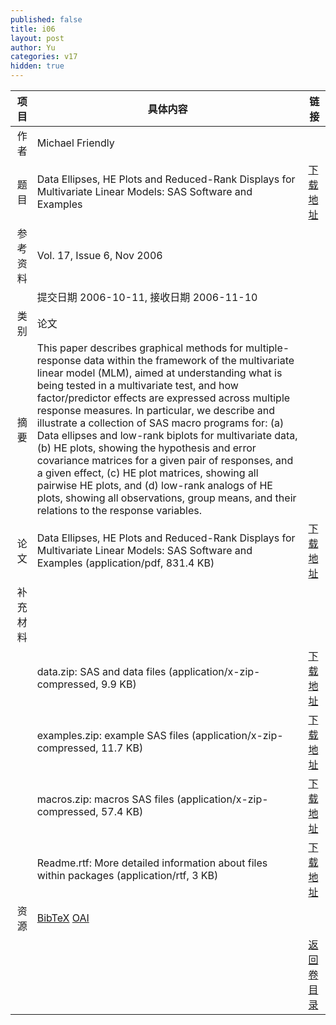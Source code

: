 ```yaml
---
published: false
title: i06
layout: post
author: Yu
categories: v17
hidden: true
---
```


| 项目 | 具体内容 | 链接 |
|---:|---|---|
| 作者 | Michael Friendly| |
| 题目 |Data Ellipses, HE Plots and Reduced-Rank Displays for Multivariate Linear Models: SAS Software and Examples | [下载地址](http://www.jstatsoft.org/v17/i06/paper) |
| 参考资料 |Vol. 17, Issue 6, Nov 2006 | |
| | 提交日期 2006-10-11, 接收日期 2006-11-10| | 
| 类别 | 论文| |
| 摘要 | This paper describes graphical methods for multiple-response data within the framework of the multivariate linear model (MLM), aimed at understanding what is being tested in a multivariate test, and how factor/predictor effects are expressed across multiple response measures.  In particular, we describe and illustrate a collection of SAS macro programs for: (a) Data ellipses and low-rank biplots for multivariate data, (b) HE plots, showing the hypothesis and error covariance matrices for a given pair of responses, and a given effect, (c) HE plot matrices, showing all pairwise HE plots, and (d) low-rank analogs of HE plots, showing all observations, group means, and their relations to the response variables.| |
| 论文 | Data Ellipses, HE Plots and Reduced-Rank Displays for Multivariate Linear Models: SAS Software and Examples  (application/pdf, 831.4 KB)| [下载地址](http://www.jstatsoft.org/v17/i06/paper) |
| 补充材料 | | |
| |data.zip: SAS and data files  (application/x-zip-compressed, 9.9 KB)|  [下载地址](http://www.jstatsoft.org/v17/i06/supp/1) |
| |examples.zip: example SAS files  (application/x-zip-compressed, 11.7 KB)|  [下载地址](http://www.jstatsoft.org/v17/i06/supp/2) |
| |macros.zip: macros SAS files  (application/x-zip-compressed, 57.4 KB)|  [下载地址](http://www.jstatsoft.org/v17/i06/supp/3) |
| |Readme.rtf: More detailed information about files within packages  (application/rtf, 3 KB)|  [下载地址](http://www.jstatsoft.org/v17/i06/supp/4) |
| 资源 | [BibTeX](http://www.jstatsoft.org/v17/i06/bibtex) [OAI](http://www.jstatsoft.org/oai?verb=GetRecord&identifier=oai.jstatsoft/v17/i06&prefix=oai_dc)| |
| |  | [返回卷目录]({{site.baseurl}}/volume/v17.html) |